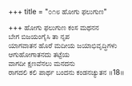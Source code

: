 +++
title = "೦೧೮ ಹೋಗು ಫಲುಗುಣ"

+++
ಹೋಗು ಫಲುಗುಣ ಕಂಸ ಮಥನನ  
ಬೇಗ ಬಿಜಯಂಗೈಸಿ ತಾ ನೃಪ   
ಯಾಗವಾತನ ಹೊರೆ ಮದೀಯ ಜಯಾಭಿವೃದ್ಧಿಗಳು  
ಆಗುಹೋಗಾತನದು ತಟ್ಟೆಯ  
ವಾಗದೀ ಕ್ಷಣವೆನಲು ಮನದನು  
ರಾಗದಲಿ ಕಲಿ ಪಾರ್ಥ ಬಂದನು ಕಂಡನಚ್ಯುತನ   ॥18॥